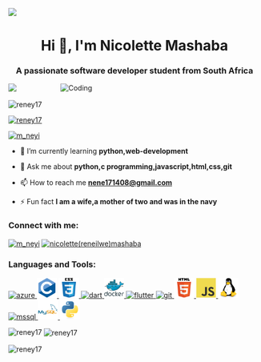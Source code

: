 ![]("https://i.gifer.com/JXA0.gif")

<h1 align="center">Hi 👋, I'm Nicolette Mashaba</h1>
<h3 align="center">A passionate software developer student from South Africa</h3>
<img align="right" alt="Coding" width="400" src="https://media.tenor.com/S59bPkT0pqcAAAAC/programming.gif">

![]("https://media.tenor.com/S59bPkT0pqcAAAAC/programming.gif")

<p align="left"> <img src="https://komarev.com/ghpvc/?username=reney17&label=Profile%20views&color=0e75b6&style=flat" alt="reney17" /> </p>

<p align="left"> <a href="https://github.com/ryo-ma/github-profile-trophy"><img src="https://github-profile-trophy.vercel.app/?username=reney17" alt="reney17" /></a> </p>

<p align="left"> <a href="https://twitter.com/m_neyi" target="blank"><img src="https://img.shields.io/twitter/follow/m_neyi?logo=twitter&style=for-the-badge" alt="m_neyi" /></a> </p>

- 🌱 I’m currently learning **python,web-development**

- 💬 Ask me about **python,c programming,javascript,html,css,git**

- 📫 How to reach me **nene171408@gmail.com**

- ⚡ Fun fact **I am a wife,a mother of two and was in the navy**

<h3 align="left">Connect with me:</h3>
<p align="left">
<a href="https://twitter.com/m_neyi" target="blank"><img align="center" src="https://raw.githubusercontent.com/rahuldkjain/github-profile-readme-generator/master/src/images/icons/Social/twitter.svg" alt="m_neyi" height="30" width="40" /></a>
<a href="https://linkedin.com/in/nicolette(reneilwe)mashaba" target="blank"><img align="center" src="https://raw.githubusercontent.com/rahuldkjain/github-profile-readme-generator/master/src/images/icons/Social/linked-in-alt.svg" alt="nicolette(reneilwe)mashaba" height="30" width="40" /></a>
</p>

<h3 align="left">Languages and Tools:</h3>
<p align="left"> <a href="https://azure.microsoft.com/en-in/" target="_blank" rel="noreferrer"> <img src="https://www.vectorlogo.zone/logos/microsoft_azure/microsoft_azure-icon.svg" alt="azure" width="40" height="40"/> </a> <a href="https://www.cprogramming.com/" target="_blank" rel="noreferrer"> <img src="https://raw.githubusercontent.com/devicons/devicon/master/icons/c/c-original.svg" alt="c" width="40" height="40"/> </a> <a href="https://www.w3schools.com/css/" target="_blank" rel="noreferrer"> <img src="https://raw.githubusercontent.com/devicons/devicon/master/icons/css3/css3-original-wordmark.svg" alt="css3" width="40" height="40"/> </a> <a href="https://dart.dev" target="_blank" rel="noreferrer"> <img src="https://www.vectorlogo.zone/logos/dartlang/dartlang-icon.svg" alt="dart" width="40" height="40"/> </a> <a href="https://www.docker.com/" target="_blank" rel="noreferrer"> <img src="https://raw.githubusercontent.com/devicons/devicon/master/icons/docker/docker-original-wordmark.svg" alt="docker" width="40" height="40"/> </a> <a href="https://flutter.dev" target="_blank" rel="noreferrer"> <img src="https://www.vectorlogo.zone/logos/flutterio/flutterio-icon.svg" alt="flutter" width="40" height="40"/> </a> <a href="https://git-scm.com/" target="_blank" rel="noreferrer"> <img src="https://www.vectorlogo.zone/logos/git-scm/git-scm-icon.svg" alt="git" width="40" height="40"/> </a> <a href="https://www.w3.org/html/" target="_blank" rel="noreferrer"> <img src="https://raw.githubusercontent.com/devicons/devicon/master/icons/html5/html5-original-wordmark.svg" alt="html5" width="40" height="40"/> </a> <a href="https://developer.mozilla.org/en-US/docs/Web/JavaScript" target="_blank" rel="noreferrer"> <img src="https://raw.githubusercontent.com/devicons/devicon/master/icons/javascript/javascript-original.svg" alt="javascript" width="40" height="40"/> </a> <a href="https://www.linux.org/" target="_blank" rel="noreferrer"> <img src="https://raw.githubusercontent.com/devicons/devicon/master/icons/linux/linux-original.svg" alt="linux" width="40" height="40"/> </a> <a href="https://www.microsoft.com/en-us/sql-server" target="_blank" rel="noreferrer"> <img src="https://www.svgrepo.com/show/303229/microsoft-sql-server-logo.svg" alt="mssql" width="40" height="40"/> </a> <a href="https://www.mysql.com/" target="_blank" rel="noreferrer"> <img src="https://raw.githubusercontent.com/devicons/devicon/master/icons/mysql/mysql-original-wordmark.svg" alt="mysql" width="40" height="40"/> </a> <a href="https://www.python.org" target="_blank" rel="noreferrer"> <img src="https://raw.githubusercontent.com/devicons/devicon/master/icons/python/python-original.svg" alt="python" width="40" height="40"/> </a> </p>

<p><img align="left" src="https://github-readme-stats.vercel.app/api/top-langs?username=reney17&show_icons=true&locale=en&layout=compact" alt="reney17" /></p>

<p>&nbsp;<img align="center" src="https://github-readme-stats.vercel.app/api?username=reney17&show_icons=true&locale=en" alt="reney17" /></p>

<p><img align="center" src="https://github-readme-streak-stats.herokuapp.com/?user=reney17&" alt="reney17" /></p>
